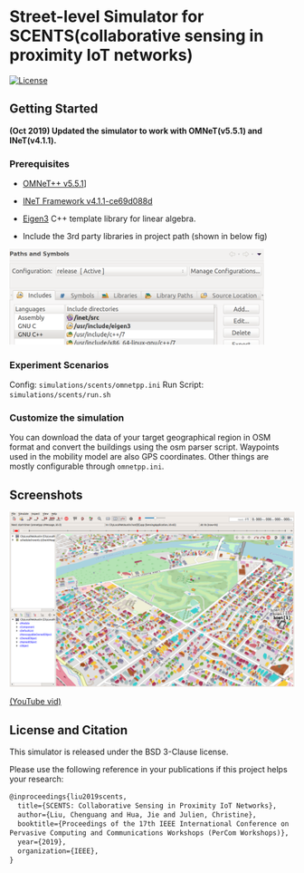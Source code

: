 # Street-level Simulator for SCENTS(collaborative sensing in proximity IoT networks)
[![License](https://img.shields.io/badge/license-BSD-blue.svg)](LICENSE)

## Getting Started

**(Oct 2019) Updated the simulator to work with OMNeT(v5.5.1) and INeT(v4.1.1).**

### Prerequisites
- [OMNeT++ v5.5.1](https://omnetpp.org/download/)]

- [INeT Framework v4.1.1-ce69d088d](https://github.com/inet-framework/inet)

- [Eigen3](http://eigen.tuxfamily.org) C++ template library for linear algebra.

- Include the 3rd party libraries in project path (shown in below fig)
<img src="figures/include.png" width="450">

### Experiment Scenarios

Config: `simulations/scents/omnetpp.ini`
Run Script: `simulations/scents/run.sh`

### Customize the simulation

You can download the data of your target geographical region in OSM
format and convert the buildings using the osm parser
script. Waypoints used in the mobility model are also GPS
coordinates. Other things are mostly configurable through
`omnetpp.ini`.

## Screenshots

<img src="figures/west_austin_scene.png" width="600">

[(YouTube vid)](https://youtu.be/KPqtK9t2efs)


## License and Citation
This simulator is released under the BSD 3-Clause license.

Please use the following reference in your publications if this project helps your research:
```
@inproceedings{liu2019scents,
  title={SCENTS: Collaborative Sensing in Proximity IoT Networks},
  author={Liu, Chenguang and Hua, Jie and Julien, Christine},
  booktitle={Proceedings of the 17th IEEE International Conference on Pervasive Computing and Communications Workshops (PerCom Workshops)},
  year={2019},
  organization={IEEE},
}
```
